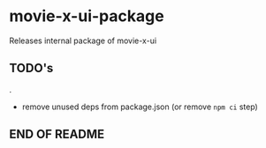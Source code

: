 # movie-x-ui-package

Releases internal package of movie-x-ui

## TODO's

.

- remove unused deps from package.json (or remove `npm ci` step)

## END OF README
